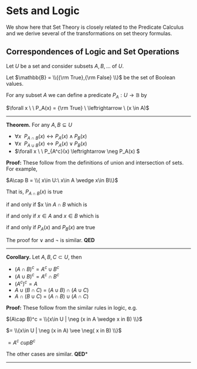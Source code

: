 # Sets and Logic
We show here that Set Theory is closely related to  the Predicate Calculus
and we derive several of the transformations on set theory formulas.

## Correspondences of Logic and Set Operations
Let $U$ be a set and consider subsets $A,B,\ldots$ of $U$.

Let $\mathbb{B} = \\{{\rm True},{\rm False} \\}$ be the set of Boolean values.

For any subset $A$ we can define a predicate $P_A: U \rightarrow \mathbb{B}$ by

$\forall x \ \ P_A(x) = {\rm True}  \ \leftrightarrow \  (x \in A)$

---

**Theorem.** For any $A,B\subseteq U$
* $\forall x\ \  P_{A\cap B}(x) \leftrightarrow P_A(x) \wedge P_B(x)$
* $\forall x\ \  P_{A\cup B}(x) \leftrightarrow P_A(x) \vee P_B(x)$
* $\forall x \ \ P_{A^c}(x) \leftrightarrow \neg P_A(x) $

**Proof:**
These follow from the definitions of union and intersection of sets. For example,

$A\cap B = \\{ x\in U:\  x\in A \wedge x\in B\\}$

That is, $P_{A\cap B}(x)$ is true 

if and only if $x \in $A\cap B$ which is 

if and only if $x \in A$ and $x \in B$ which is

if and only if $P_A(x)$ and $P_B(x)$ are true

The proof for $\vee$ and $\neg$ is similar. **QED**

---

**Corollary.** Let $A, B, C \subset U$, then
* $(A \cap B)^c = A^c \cup B^c$
* $(A \cup B)^c = A^c \cap B^c$
* $(A^c)^c = A$
* $A \cup (B \cap C) \ = \ (A \cup B) \cap (A \cup C)$
* $A \cap (B \cup C) \ = \ (A \cap B) \cup (A \cap C)$

**Proof:** These follow from the similar rules in logic, e.g.

$(A\cap B)^c = \\{x\in U | \neg (x in A \wedge x in B) \\}$

$= \\{x\in U | \neg (x in A) \vee \neg( x in B) \\}$

$= A^c \ cup B^c$

The other cases are similar. **QED***

---

